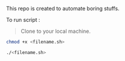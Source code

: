 This repo is created to automate boring stuffs.

To run script :

>Clone to your local machine.
```sh
chmod +x <filename.sh>

./<filename.sh>

```
